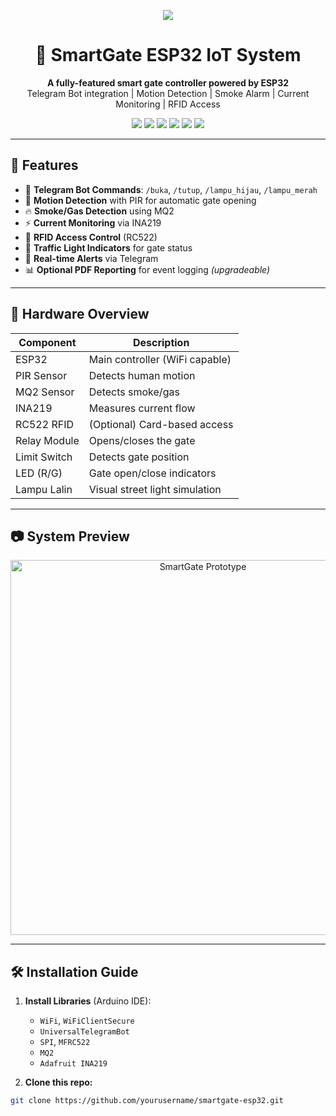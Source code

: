 <p align="center">
  <img src="https://readme-typing-svg.herokuapp.com/?center=true&lines=🔐+Smart+Security+Gate+System;ESP32+Smart+IoT+Pintu+Otomatis;Telegram+Control+%7C+Sensor+PIR+%7C+RFID+%7C+PDF+Log&font=Fira+Code&pause=1000&color=58A6FF&center=true&width=1000&height=50">
</p>

<h1 align="center">🔐 SmartGate ESP32 IoT System</h1>

<p align="center">
  <b>A fully-featured smart gate controller powered by ESP32</b><br>
  Telegram Bot integration | Motion Detection | Smoke Alarm | Current Monitoring | RFID Access
</p>

<p align="center">
  <img src="https://img.shields.io/badge/ESP32-Microcontroller-blue.svg?logo=espressif">
  <img src="https://img.shields.io/badge/License-MIT-green.svg">
  <img src="https://img.shields.io/badge/Platform-Arduino%7CEspressif-lightgrey">
  <img src="https://img.shields.io/badge/Control-Telegram-blue.svg?logo=telegram">
  <img src="https://img.shields.io/badge/Access-RFID-orange.svg?logo=nfc">
  <img src="https://img.shields.io/badge/Alert-Smoke%20%7C%20Current-red.svg">
</p>

---

## 🚀 Features

- 📲 **Telegram Bot Commands**: `/buka`, `/tutup`, `/lampu_hijau`, `/lampu_merah`
- 🚪 **Motion Detection** with PIR for automatic gate opening
- 🔥 **Smoke/Gas Detection** using MQ2
- ⚡ **Current Monitoring** via INA219
- 🛂 **RFID Access Control** (RC522)
- 🚦 **Traffic Light Indicators** for gate status
- 💬 **Real-time Alerts** via Telegram
- 📊 **Optional PDF Reporting** for event logging *(upgradeable)*

---

## 🧰 Hardware Overview

| Component     | Description                     |
|---------------|---------------------------------|
| ESP32         | Main controller (WiFi capable)  |
| PIR Sensor    | Detects human motion            |
| MQ2 Sensor    | Detects smoke/gas               |
| INA219        | Measures current flow           |
| RC522 RFID    | (Optional) Card-based access    |
| Relay Module  | Opens/closes the gate           |
| Limit Switch  | Detects gate position           |
| LED (R/G)     | Gate open/close indicators      |
| Lampu Lalin   | Visual street light simulation  |

---

## 📷 System Preview

<p align="center">
  <img src="https://your-image-link.com/prototype.jpg" width="600" alt="SmartGate Prototype"/>
</p>

---

## 🛠️ Installation Guide

1. **Install Libraries** (Arduino IDE):
   - `WiFi`, `WiFiClientSecure`
   - `UniversalTelegramBot`
   - `SPI`, `MFRC522`
   - `MQ2`
   - `Adafruit INA219`

2. **Clone this repo:**

```bash
git clone https://github.com/yourusername/smartgate-esp32.git
